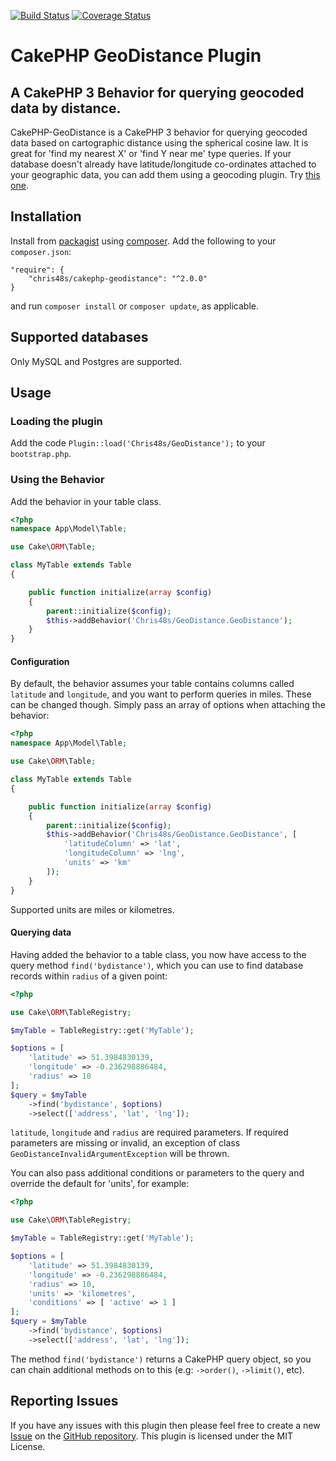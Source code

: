 [![Build Status](https://travis-ci.org/chris48s/cakephp-geodistance.svg?branch=master)](https://travis-ci.org/chris48s/cakephp-geodistance)
[![Coverage Status](https://coveralls.io/repos/github/chris48s/cakephp-geodistance/badge.svg?branch=master)](https://coveralls.io/github/chris48s/cakephp-geodistance?branch=master)

# CakePHP GeoDistance Plugin
## A CakePHP 3 Behavior for querying geocoded data by distance.

CakePHP-GeoDistance is a CakePHP 3 behavior for querying geocoded data based on
cartographic distance using the spherical cosine law. It is great for 'find my
nearest X' or 'find Y near me' type queries. If your database doesn't already
have latitude/longitude co-ordinates attached to your geographic data, you can
add them using a geocoding plugin. Try
[this one](https://github.com/chris48s/cakephp-geocoder).


## Installation

Install from [packagist](https://packagist.org/packages/chris48s/cakephp-geodistance) using [composer](https://getcomposer.org/).
Add the following to your `composer.json`:

```
"require": {
    "chris48s/cakephp-geodistance": "^2.0.0"
}
```

and run `composer install` or `composer update`, as applicable.

## Supported databases

Only MySQL and Postgres are supported.

## Usage

### Loading the plugin

Add the code `Plugin::load('Chris48s/GeoDistance');` to your `bootstrap.php`.

### Using the Behavior

Add the behavior in your table class.

```php
<?php
namespace App\Model\Table;

use Cake\ORM\Table;

class MyTable extends Table
{

    public function initialize(array $config)
    {
        parent::initialize($config);
        $this->addBehavior('Chris48s/GeoDistance.GeoDistance');
    }
}
```

#### Configuration

By default, the behavior assumes your table contains columns called `latitude`
and `longitude`, and you want to perform queries in miles. These can be changed
though. Simply pass an array of options when attaching the behavior:

```php
<?php
namespace App\Model\Table;

use Cake\ORM\Table;

class MyTable extends Table
{

    public function initialize(array $config)
    {
        parent::initialize($config);
        $this->addBehavior('Chris48s/GeoDistance.GeoDistance', [
            'latitudeColumn' => 'lat',
            'longitudeColumn' => 'lng',
            'units' => 'km'
        ]);
    }
}
```

Supported units are miles or kilometres.

#### Querying data

Having added the behavior to a table class, you now have access to the query
method `find('bydistance')`, which you can use to find database records within
`radius` of a given point:

```php
<?php

use Cake\ORM\TableRegistry;

$myTable = TableRegistry::get('MyTable');

$options = [
    'latitude' => 51.3984830139,
    'longitude' => -0.236298886484,
    'radius' => 10
];
$query = $myTable
    ->find('bydistance', $options)
    ->select(['address', 'lat', 'lng']);
```

`latitude`, `longitude` and `radius` are required parameters. If required
parameters are missing or invalid, an exception of class `GeoDistanceInvalidArgumentException`
will be thrown.

You can also pass additional conditions or parameters to the query and
override the default for 'units', for example:

```php
<?php

use Cake\ORM\TableRegistry;

$myTable = TableRegistry::get('MyTable');

$options = [
    'latitude' => 51.3984830139,
    'longitude' => -0.236298886484,
    'radius' => 10,
    'units' => 'kilometres',
    'conditions' => [ 'active' => 1 ]
];
$query = $myTable
    ->find('bydistance', $options)
    ->select(['address', 'lat', 'lng']);
```

The method `find('bydistance')` returns a CakePHP query object, so you can chain
additional methods on to this (e.g: `->order()`, `->limit()`, etc).

## Reporting Issues

If you have any issues with this plugin then please feel free to create a new
[Issue](https://github.com/chris48s/cakephp-geodistance/issues) on the
[GitHub repository](https://github.com/chris48s/cakephp-geodistance).
This plugin is licensed under the MIT License.
